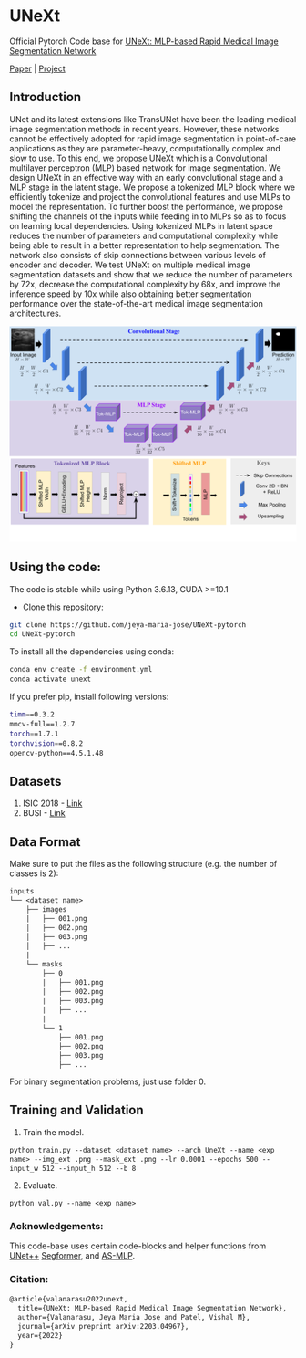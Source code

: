 # UNeXt

Official Pytorch Code base for [UNeXt: MLP-based Rapid Medical Image Segmentation Network](https://arxiv.org/abs/2203.04967)

[Paper](https://arxiv.org/abs/2203.04967) | [Project](https://jeya-maria-jose.github.io/UNext-web/)

## Introduction

UNet and its latest extensions like TransUNet have been the leading medical image segmentation methods in recent years. However, these networks cannot be effectively adopted for rapid image segmentation in point-of-care applications as they are parameter-heavy, computationally complex and slow to use.  To this end, we propose UNeXt which is a Convolutional multilayer perceptron (MLP) based network for image segmentation. We design UNeXt in an effective way with an early convolutional stage and a MLP stage in the latent stage. We propose a tokenized MLP block where we efficiently tokenize and project the convolutional features and use MLPs to model the representation. To further boost the performance, we propose shifting the channels of the inputs while feeding in to MLPs so as to focus on learning local dependencies. Using tokenized MLPs in latent space reduces the number of parameters and computational complexity while being able to result in a better representation to help segmentation. The network also consists of skip connections between various levels of encoder and decoder.   We test UNeXt on multiple medical image segmentation datasets and show that we reduce the number of parameters by 72x, decrease the computational complexity by 68x, and improve the inference speed by 10x while also obtaining better segmentation performance over the  state-of-the-art medical image segmentation architectures.

<p align="center">
  <img src="imgs/unext.png" width="800"/>
</p>


## Using the code:

The code is stable while using Python 3.6.13, CUDA >=10.1

- Clone this repository:
```bash
git clone https://github.com/jeya-maria-jose/UNeXt-pytorch
cd UNeXt-pytorch
```

To install all the dependencies using conda:

```bash
conda env create -f environment.yml
conda activate unext
```

If you prefer pip, install following versions:

```bash
timm==0.3.2
mmcv-full==1.2.7
torch==1.7.1
torchvision==0.8.2
opencv-python==4.5.1.48
```

## Datasets

1) ISIC 2018 - [Link](https://challenge.isic-archive.com/data/)
2) BUSI - [Link](https://www.kaggle.com/aryashah2k/breast-ultrasound-images-dataset)

## Data Format

Make sure to put the files as the following structure (e.g. the number of classes is 2):

```
inputs
└── <dataset name>
    ├── images
    |   ├── 001.png
    │   ├── 002.png
    │   ├── 003.png
    │   ├── ...
    |
    └── masks
        ├── 0
        |   ├── 001.png
        |   ├── 002.png
        |   ├── 003.png
        |   ├── ...
        |
        └── 1
            ├── 001.png
            ├── 002.png
            ├── 003.png
            ├── ...
```

For binary segmentation problems, just use folder 0.

## Training and Validation

1. Train the model.
```
python train.py --dataset <dataset name> --arch UneXt --name <exp name> --img_ext .png --mask_ext .png --lr 0.0001 --epochs 500 --input_w 512 --input_h 512 --b 8
```
2. Evaluate.
```
python val.py --name <exp name>
```

### Acknowledgements:

This code-base uses certain code-blocks and helper functions from [UNet++](https://github.com/4uiiurz1/pytorch-nested-unet) [Segformer](https://github.com/NVlabs/SegFormer), and [AS-MLP](https://github.com/svip-lab/AS-MLP).

### Citation:
```
@article{valanarasu2022unext,
  title={UNeXt: MLP-based Rapid Medical Image Segmentation Network},
  author={Valanarasu, Jeya Maria Jose and Patel, Vishal M},
  journal={arXiv preprint arXiv:2203.04967},
  year={2022}
}
```
